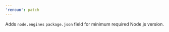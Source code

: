 ```yaml
---
'renoun': patch
---
```


Adds `node.engines` `package.json` field for minimum required Node.js version.
